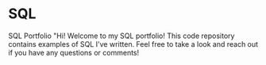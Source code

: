 # SQL
SQL Portfolio
"Hi! Welcome to my SQL portfolio! This code repository contains examples of SQL I've written. Feel free to take a look and reach out if you have any questions or comments! 
